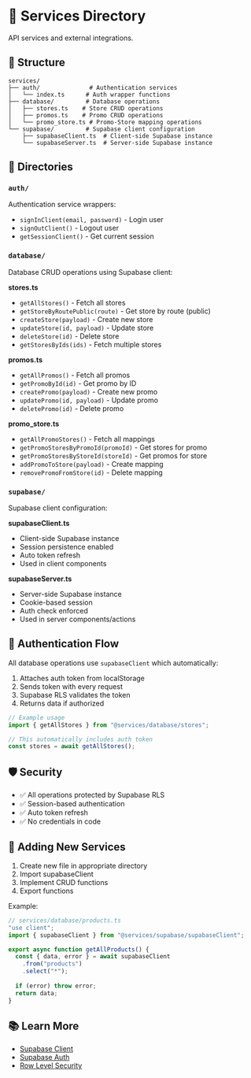 # 🔧 Services Directory

API services and external integrations.

## 📁 Structure

```
services/
├── auth/              # Authentication services
│   └── index.ts      # Auth wrapper functions
├── database/         # Database operations
│   ├── stores.ts    # Store CRUD operations
│   ├── promos.ts    # Promo CRUD operations
│   └── promo_store.ts # Promo-Store mapping operations
└── supabase/         # Supabase client configuration
    ├── supabaseClient.ts  # Client-side Supabase instance
    └── supabaseServer.ts  # Server-side Supabase instance
```

## 📂 Directories

### `auth/`
Authentication service wrappers:
- `signInClient(email, password)` - Login user
- `signOutClient()` - Logout user
- `getSessionClient()` - Get current session

### `database/`
Database CRUD operations using Supabase client:

**stores.ts**
- `getAllStores()` - Fetch all stores
- `getStoreByRoutePublic(route)` - Get store by route (public)
- `createStore(payload)` - Create new store
- `updateStore(id, payload)` - Update store
- `deleteStore(id)` - Delete store
- `getStoresByIds(ids)` - Fetch multiple stores

**promos.ts**
- `getAllPromos()` - Fetch all promos
- `getPromoById(id)` - Get promo by ID
- `createPromo(payload)` - Create new promo
- `updatePromo(id, payload)` - Update promo
- `deletePromo(id)` - Delete promo

**promo_store.ts**
- `getAllPromoStores()` - Fetch all mappings
- `getPromoStoresByPromoId(promoId)` - Get stores for promo
- `getPromoStoresByStoreId(storeId)` - Get promos for store
- `addPromoToStore(payload)` - Create mapping
- `removePromoFromStore(id)` - Delete mapping

### `supabase/`
Supabase client configuration:

**supabaseClient.ts**
- Client-side Supabase instance
- Session persistence enabled
- Auto token refresh
- Used in client components

**supabaseServer.ts**
- Server-side Supabase instance
- Cookie-based session
- Auth check enforced
- Used in server components/actions

## 🔐 Authentication Flow

All database operations use `supabaseClient` which automatically:
1. Attaches auth token from localStorage
2. Sends token with every request
3. Supabase RLS validates the token
4. Returns data if authorized

```typescript
// Example usage
import { getAllStores } from "@services/database/stores";

// This automatically includes auth token
const stores = await getAllStores();
```

## 🛡️ Security

- ✅ All operations protected by Supabase RLS
- ✅ Session-based authentication
- ✅ Auto token refresh
- ✅ No credentials in code

## 🔧 Adding New Services

1. Create new file in appropriate directory
2. Import supabaseClient
3. Implement CRUD functions
4. Export functions

Example:
```typescript
// services/database/products.ts
"use client";
import { supabaseClient } from "@services/supabase/supabaseClient";

export async function getAllProducts() {
  const { data, error } = await supabaseClient
    .from("products")
    .select("*");
  
  if (error) throw error;
  return data;
}
```

## 📚 Learn More

- [Supabase Client](https://supabase.com/docs/reference/javascript/introduction)
- [Supabase Auth](https://supabase.com/docs/guides/auth)
- [Row Level Security](https://supabase.com/docs/guides/auth/row-level-security)
